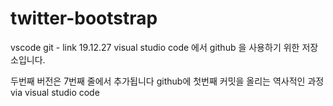 # twitter-bootstrap

vscode git - link 19.12.27
visual studio code 에서 github 을 사용하기 위한 저장소입니다.


두번째 버전은 7번째 줄에서 추가됩니다
github에 첫번째 커밋을 올리는 역사적인 과정
via visual studio code
